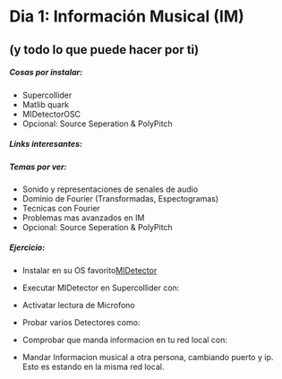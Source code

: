 
# Dia 1: Información Musical (IM)
(y todo lo que puede hacer por ti)
---

##### Cosas por instalar:
* Supercollider
* Matlib quark
* MIDetectorOSC
* Opcional: Source Seperation & PolyPitch

##### Links interesantes:


##### Temas por ver:
* Sonido y representaciones de senales de audio
* Dominio de Fourier (Transformadas, Espectogramas)
* Tecnicas con Fourier
* Problemas mas avanzados en IM
* Opcional: Source Seperation & PolyPitch

##### Ejercicio:

- Instalar en su OS favorito[MIDetector](https://github.com/beangoben/MIDetectorOSC)
- Executar MIDetector en Supercollider con:


- Activatar lectura de Microfono


- Probar varios Detectores como:

- Comprobar que manda informacion en tu red local con:

- Mandar Informacion musical a otra persona, cambiando puerto y ip. Esto es estando en la misma red local.









